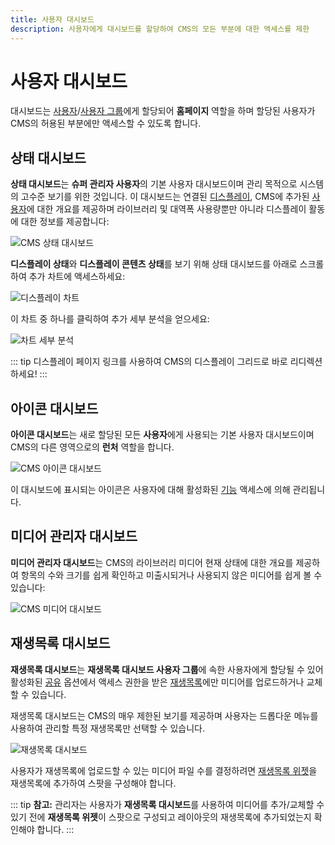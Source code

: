 ```yaml
---
title: 사용자 대시보드
description: 사용자에게 대시보드를 할당하여 CMS의 모든 부분에 대한 액세스를 제한
---
```


# 사용자 대시보드

대시보드는 [사용자](users_administration.html)/[사용자 그룹](users_groups.html)에게 할당되어 **홈페이지** 역할을 하며 할당된 사용자가 CMS의 허용된 부분에만 액세스할 수 있도록 합니다.

## 상태 대시보드

**상태 대시보드**는 **슈퍼 관리자 사용자**의 기본 사용자 대시보드이며 관리 목적으로 시스템의 고수준 보기를 위한 것입니다. 이 대시보드는 연결된 [디스플레이](displays.html), CMS에 추가된 [사용자](users_administration.html)에 대한 개요를 제공하며 라이브러리 및 대역폭 사용량뿐만 아니라 디스플레이 활동에 대한 정보를 제공합니다:

![CMS 상태 대시보드](/img/v4_users_status_dashboard.png)

**디스플레이 상태**와 **디스플레이 콘텐츠 상태**를 보기 위해 상태 대시보드를 아래로 스크롤하여 추가 차트에 액세스하세요:

![디스플레이 차트](/img/v4_users_status_dashboard_charts.png)

이 차트 중 하나를 클릭하여 추가 세부 분석을 얻으세요:

![차트 세부 분석](/img/v4_users_status_dashboard_breakdown.png)

::: tip
디스플레이 페이지 링크를 사용하여 CMS의 디스플레이 그리드로 바로 리디렉션하세요!
:::

## 아이콘 대시보드

**아이콘 대시보드**는 새로 할당된 모든 **사용자**에게 사용되는 기본 사용자 대시보드이며 CMS의 다른 영역으로의 **런처** 역할을 합니다.

![CMS 아이콘 대시보드](/img/v4_users_icon_dashboard.png)

이 대시보드에 표시되는 아이콘은 사용자에 대해 활성화된 [기능](users_features_and_sharing.html) 액세스에 의해 관리됩니다.

## 미디어 관리자 대시보드

**미디어 관리자 대시보드**는 CMS의 라이브러리 미디어 현재 상태에 대한 개요를 제공하여 항목의 수와 크기를 쉽게 확인하고 미출시되거나 사용되지 않은 미디어를 쉽게 볼 수 있습니다:

![CMS 미디어 대시보드](/img/v4_users_media_dashboard.png)

## 재생목록 대시보드

**재생목록 대시보드**는 **재생목록 대시보드 사용자 그룹**에 속한 사용자에게 할당될 수 있어 활성화된 [공유](users_features_and_sharing.html) 옵션에서 액세스 권한을 받은 [재생목록](media_playlists.html)에만 미디어를 업로드하거나 교체할 수 있습니다.

재생목록 대시보드는 CMS의 매우 제한된 보기를 제공하며 사용자는 드롭다운 메뉴를 사용하여 관리할 특정 재생목록만 선택할 수 있습니다.

![재생목록 대시보드](/img/v4_users_playlist_dashboard.png)

사용자가 재생목록에 업로드할 수 있는 미디어 파일 수를 결정하려면 [재생목록 위젯](media_module_playlist.html)을 재생목록에 추가하여 스팟을 구성해야 합니다.

::: tip
**참고:** 관리자는 사용자가 **재생목록 대시보드**를 사용하여 미디어를 추가/교체할 수 있기 전에 **재생목록 위젯**이 스팟으로 구성되고 레이아웃의 재생목록에 추가되었는지 확인해야 합니다.
::: 